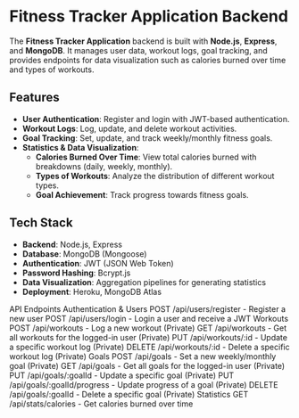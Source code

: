 # Fitness Tracker Application Backend

The **Fitness Tracker Application** backend is built with **Node.js**, **Express**, and **MongoDB**. It manages user data, workout logs, goal tracking, and provides endpoints for data visualization such as calories burned over time and types of workouts.

## Features

- **User Authentication**: Register and login with JWT-based authentication.
- **Workout Logs**: Log, update, and delete workout activities.
- **Goal Tracking**: Set, update, and track weekly/monthly fitness goals.
- **Statistics & Data Visualization**:
  - **Calories Burned Over Time**: View total calories burned with breakdowns (daily, weekly, monthly).
  - **Types of Workouts**: Analyze the distribution of different workout types.
  - **Goal Achievement**: Track progress towards fitness goals.

## Tech Stack

- **Backend**: Node.js, Express
- **Database**: MongoDB (Mongoose)
- **Authentication**: JWT (JSON Web Token)
- **Password Hashing**: Bcrypt.js
- **Data Visualization**: Aggregation pipelines for generating statistics
- **Deployment**: Heroku, MongoDB Atlas

API Endpoints
Authentication & Users
POST /api/users/register - Register a new user
POST /api/users/login - Login a user and receive a JWT
Workouts
POST /api/workouts - Log a new workout (Private)
GET /api/workouts - Get all workouts for the logged-in user (Private)
PUT /api/workouts/:id - Update a specific workout log (Private)
DELETE /api/workouts/:id - Delete a specific workout log (Private)
Goals
POST /api/goals - Set a new weekly/monthly goal (Private)
GET /api/goals - Get all goals for the logged-in user (Private)
PUT /api/goals/:goalId - Update a specific goal (Private)
PUT /api/goals/:goalId/progress - Update progress of a goal (Private)
DELETE /api/goals/:goalId - Delete a specific goal (Private)
Statistics
GET /api/stats/calories - Get calories burned over time
